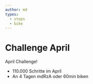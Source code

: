 ```yaml
---
author: md
types:
  - steps
  - bike
---
```

# Challenge April

April Challenge!

- 110.000 Schritte im April
- An 4 Tagen mdRzA oder 60min biken